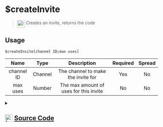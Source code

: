 # $createInvite
> <img align="top" src="https://upload.wikimedia.org/wikipedia/commons/thumb/e/e4/Infobox_info_icon.svg/160px-Infobox_info_icon.svg.png?20150409153300" alt="image" width="25" height="auto"> Creates an invite, returns the code
## Usage
```
$createInvite[channel ID;max uses]
```
| Name | Type | Description | Required | Spread
| :---: | :---: | :---: | :---: | :---: |
channel ID | Channel | The channel to make the invite for | Yes | No
max uses | Number | The max amount of uses for this invite | No | No
<details>
<summary>
    
## <img align="top" src="https://cdn4.iconfinder.com/data/icons/iconsimple-logotypes/512/github-512.png" alt="image" width="25" height="auto">  [Source Code](https://github.com/tryforge/ForgeScript-V2/blob/main/src/native/createInvite.ts)
    
</summary>
    
```ts
import { BaseChannel, TextChannel } from "discord.js"
import { ArgType, NativeFunction, Return } from "../structures"
import noop from "../functions/noop"

export default new NativeFunction({
    name: "$createInvite",
    version: "1.0.0",
    brackets: true,
    description: "Creates an invite, returns the code",
    unwrap: true,
    args: [
        {
            name: "channel ID",
            description: "The channel to make the invite for",
            rest: false,
            required: true,
            type: ArgType.Channel,
            check: (i: BaseChannel) => !i.isDMBased()
        },
        {
            name: "max uses",
            description: "The max amount of uses for this invite",
            rest: false,
            type: ArgType.Number
        }
    ],
    async execute(ctx, [ ch, maxUses ]) {
        const channel = (ch ?? ctx.channel) as TextChannel
        const invite = await channel.createInvite({
            maxUses: maxUses || undefined
        }).catch(noop)

        return Return.success(
            invite ? invite.code : undefined
        )
    }
})
```
    
</details>